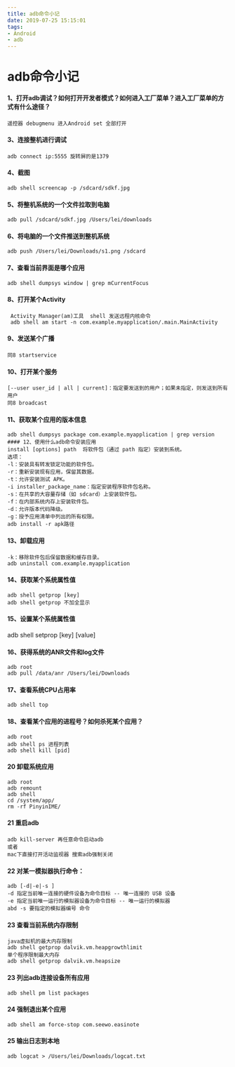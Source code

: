 ```yaml
---
title: adb命令小记
date: 2019-07-25 15:15:01
tags:
- Android
- adb
---
```


# adb命令小记
#### 1、打开adb调试？如何打开开发者模式？如何进入工厂菜单？进入工厂菜单的方式有什么途径？
	遥控器 debugmenu 进入Android set 全部打开
#### 3、连接整机进行调试
	adb connect ip:5555 旋转屏的是1379
#### 4、截图
	adb shell screencap -p /sdcard/sdkf.jpg
#### 5、将整机系统的一个文件拉取到电脑
	adb pull /sdcard/sdkf.jpg /Users/lei/downloads
#### 6、将电脑的一个文件推送到整机系统
	adb push /Users/lei/Downloads/s1.png /sdcard
#### 7、查看当前界面是哪个应用
	adb shell dumpsys window | grep mCurrentFocus
#### 8、打开某个Activity
	 Activity Manager(am)工具  shell 发送远程内核命令
	 adb shell am start -n com.example.myapplication/.main.MainActivity 
#### 9、发送某个广播
	同8 startservice
#### 10、打开某个服务
	[--user user_id | all | current]：指定要发送到的用户；如果未指定，则发送到所有用户
	同8 broadcast
#### 11、获取某个应用的版本信息
	adb shell dumpsys package com.example.myapplication | grep version
	#### 12、使用什么adb命令安装应用
	install [options] path	将软件包（通过 path 指定）安装到系统。
	选项：
	-l：安装具有转发锁定功能的软件包。
	-r：重新安装现有应用，保留其数据。
	-t：允许安装测试 APK。
	-i installer_package_name：指定安装程序软件包名称。
	-s：在共享的大容量存储（如 sdcard）上安装软件包。
	-f：在内部系统内存上安装软件包。
	-d：允许版本代码降级。
	-g：授予应用清单中列出的所有权限。
	adb install -r apk路径
#### 13、卸载应用
	-k：移除软件包后保留数据和缓存目录。
	adb uninstall com.example.myapplication
#### 14、获取某个系统属性值
	adb shell getprop [key]
	adb shell getprop 不加全显示
#### 15、设置某个系统属性值
adb shell setprop [key] [value]
#### 16、获得系统的ANR文件和log文件
	adb root
	adb pull /data/anr /Users/lei/Downloads
#### 17、查看系统CPU占用率
	adb shell top	
#### 18、查看某个应用的进程号？如何杀死某个应用？
	adb root
	adb shell ps 进程列表
	adb shell kill [pid]
#### 20 卸载系统应用 
	adb root
	adb remount
	adb shell
	cd /system/app/
	rm -rf PinyinIME/
#### 21 重启adb
	adb kill-server 再任意命令启动adb
	或者
	mac下直接打开活动监视器 搜索adb强制关闭
#### 22 对某一模拟器执行命令：
	adb [-d|-e|-s ]
	-d 指定当前唯一连接的硬件设备为命令目标 -- 唯一连接的 USB 设备
	-e 指定当前唯一运行的模拟器设备为命令目标 -- 唯一运行的模拟器
	abd -s 要指定的模拟器编号 命令
#### 23 查看当前系统内存限制
	java虚拟机的最大内存限制
	adb shell getprop dalvik.vm.heapgrowthlimit
	单个程序限制最大内存
	adb shell getprop dalvik.vm.heapsize
#### 23 列出adb连接设备所有应用
	adb shell pm list packages
#### 24 强制退出某个应用
	adb shell am force-stop com.seewo.easinote
#### 25 输出日志到本地
	adb logcat > /Users/lei/Downloads/logcat.txt

